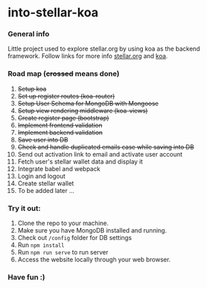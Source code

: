 # into-stellar-koa

### General info
Little project used to explore stellar.org by using koa as the backend framework.
Follow links for more info [stellar.org](https://www.stellar.org/) and [koa](https://koajs.com/).

### Road map (~~crossed~~ means done)
1. ~~Setup koa~~
2. ~~Set up register routes (koa-router)~~
3. ~~Setup User Schema for MongoDB with Mongoose~~
4. ~~Setup view rendering middleware (koa-views)~~
5. ~~Create register page (bootstrap)~~
6. ~~Implement frontend validation~~
7. ~~Implement backend validation~~
8. ~~Save user into DB~~
9. ~~Check and handle duplicated emails case while saving into DB~~
10. Send out activation link to email and activate user account
11. Fetch user's stellar wallet data and display it
12. Integrate babel and webpack
13. Login and logout
14. Create stellar wallet
16. To be added later ...


### Try it out:
1. Clone the repo to your machine.
2. Make sure you have MongoDB installed and running.
3. Check out `/config` folder for DB settings
4. Run `npm install`
5. Run `npm run serve` to run server
5. Access the website locally through your web browser.

### Have fun :)
